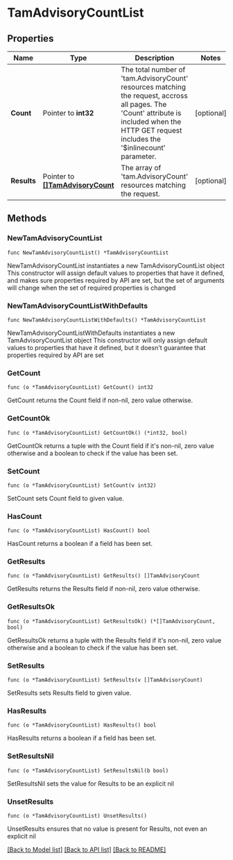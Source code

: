 # TamAdvisoryCountList

## Properties

Name | Type | Description | Notes
------------ | ------------- | ------------- | -------------
**Count** | Pointer to **int32** | The total number of &#39;tam.AdvisoryCount&#39; resources matching the request, accross all pages. The &#39;Count&#39; attribute is included when the HTTP GET request includes the &#39;$inlinecount&#39; parameter. | [optional] 
**Results** | Pointer to [**[]TamAdvisoryCount**](tam.AdvisoryCount.md) | The array of &#39;tam.AdvisoryCount&#39; resources matching the request. | [optional] 

## Methods

### NewTamAdvisoryCountList

`func NewTamAdvisoryCountList() *TamAdvisoryCountList`

NewTamAdvisoryCountList instantiates a new TamAdvisoryCountList object
This constructor will assign default values to properties that have it defined,
and makes sure properties required by API are set, but the set of arguments
will change when the set of required properties is changed

### NewTamAdvisoryCountListWithDefaults

`func NewTamAdvisoryCountListWithDefaults() *TamAdvisoryCountList`

NewTamAdvisoryCountListWithDefaults instantiates a new TamAdvisoryCountList object
This constructor will only assign default values to properties that have it defined,
but it doesn't guarantee that properties required by API are set

### GetCount

`func (o *TamAdvisoryCountList) GetCount() int32`

GetCount returns the Count field if non-nil, zero value otherwise.

### GetCountOk

`func (o *TamAdvisoryCountList) GetCountOk() (*int32, bool)`

GetCountOk returns a tuple with the Count field if it's non-nil, zero value otherwise
and a boolean to check if the value has been set.

### SetCount

`func (o *TamAdvisoryCountList) SetCount(v int32)`

SetCount sets Count field to given value.

### HasCount

`func (o *TamAdvisoryCountList) HasCount() bool`

HasCount returns a boolean if a field has been set.

### GetResults

`func (o *TamAdvisoryCountList) GetResults() []TamAdvisoryCount`

GetResults returns the Results field if non-nil, zero value otherwise.

### GetResultsOk

`func (o *TamAdvisoryCountList) GetResultsOk() (*[]TamAdvisoryCount, bool)`

GetResultsOk returns a tuple with the Results field if it's non-nil, zero value otherwise
and a boolean to check if the value has been set.

### SetResults

`func (o *TamAdvisoryCountList) SetResults(v []TamAdvisoryCount)`

SetResults sets Results field to given value.

### HasResults

`func (o *TamAdvisoryCountList) HasResults() bool`

HasResults returns a boolean if a field has been set.

### SetResultsNil

`func (o *TamAdvisoryCountList) SetResultsNil(b bool)`

 SetResultsNil sets the value for Results to be an explicit nil

### UnsetResults
`func (o *TamAdvisoryCountList) UnsetResults()`

UnsetResults ensures that no value is present for Results, not even an explicit nil

[[Back to Model list]](../README.md#documentation-for-models) [[Back to API list]](../README.md#documentation-for-api-endpoints) [[Back to README]](../README.md)


